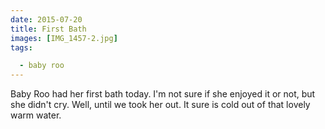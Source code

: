 ```yaml
---
date: 2015-07-20
title: First Bath
images: [IMG_1457-2.jpg]
tags:

  - baby roo
---
```

Baby Roo had her first bath today. I'm not sure if she enjoyed it or not, but she didn't cry. Well, until we took her out. It sure is cold out of that lovely warm water. 